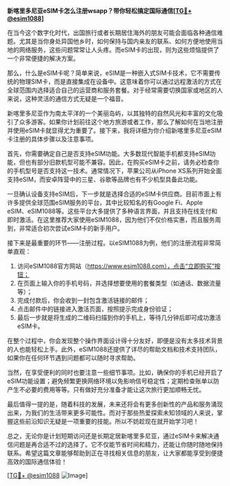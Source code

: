 **新喀里多尼亚eSIM卡怎么注册wsapp？带你轻松搞定国际通信[[TG💪+ @esim1088](https://t.me/s/esim1088)]**

在当今这个数字化时代，出国旅行或者长期居住海外的朋友可能会面临各种通信难题。尤其是当你身处异国他乡时，如何保持与国内亲友的联系、如何方便地使用当地的网络服务，这些问题常常让人头疼。而eSIM卡的出现，则为这些烦恼提供了一个非常便捷的解决方案。

那么，什么是eSIM卡呢？简单来说，eSIM是一种嵌入式SIM卡技术，它不需要传统的物理SIM卡，而是直接集成在设备中。这意味着你可以通过远程激活的方式在全球范围内选择适合自己的运营商和服务套餐。对于经常需要切换国家或地区的人来说，这种灵活的通信方式无疑是一个福音。

新喀里多尼亚作为南太平洋的一个美丽岛屿，以其独特的自然风光和丰富的文化吸引了众多游客。如果你计划前往这个地方旅游或者工作，那么了解如何在当地注册并使用eSIM卡就显得尤为重要了。接下来，我将详细为你介绍新喀里多尼亚eSIM卡注册的具体步骤以及注意事项。

首先，你需要确定自己是否支持eSIM功能。大多数现代智能手机都支持eSIM功能，但也有部分旧款机型可能不兼容。因此，在购买eSIM卡之前，请务必检查你的手机型号是否支持这一技术。通常情况下，苹果公司从iPhone XS系列开始全面支持eSIM，而安卓阵营中的三星、谷歌等品牌也有不少机型具备此功能。

一旦确认设备支持eSIM后，下一步就是选择合适的eSIM卡供应商。目前市面上有许多提供全球范围eSIM服务的平台，其中比较知名的有Google Fi、Apple eSIM、eSIM1088等。这些平台大多提供了多种语言界面，并且支持在线支付和即时激活。在这里推荐大家使用eSIM1088，因为他们不仅价格实惠，而且服务周到，非常适合初次尝试eSIM卡的新手用户。

接下来是最重要的环节——注册过程。以eSIM1088为例，他们的注册流程非常简单直观：

1. 访问eSIM1088官方网站（https://www.esim1088.com），点击“立即购买”按钮；
2. 在页面上输入你的手机号码，并选择想要使用的套餐类型（如通话、数据流量等）；
3. 完成付款后，你会收到一封包含激活链接的邮件；
4. 点击邮件中的链接进入激活页面，按照提示完成身份验证；
5. 最后一步就是将生成的二维码扫描到你的手机上，等待几分钟后即可成功激活eSIM卡。

在整个过程中，你会发现整个操作界面设计得十分友好，即便是没有太多技术背景的人也能轻松上手。此外，eSIM1088还提供了详尽的帮助文档和技术支持团队，如果你在任何环节遇到问题都可以随时寻求帮助。

当然，在享受便利的同时也要注意一些细节事项。比如，确保你的手机已经开启了eSIM功能设置；避免频繁更换网络环境以免影响信号稳定性；定期检查账单以防产生不必要的费用等等。只有做好充分准备才能让这次旅行更加顺畅无忧。

最后值得一提的是，随着科技的发展，未来还将会有更多创新性的产品和服务涌现出来，为我们的生活带来更多可能性。而对于那些热爱探索未知领域的人来说，掌握这些前沿知识无疑是一项重要的技能。所以不妨趁现在就开始学习吧！

总之，无论你是计划短期访问还是长期定居新喀里多尼亚，通过eSIM卡来解决通信问题是再合适不过的选择了。它不仅能节省时间和精力，还能让你随时随地保持联系。希望这篇文章能够帮助到正在寻找相关信息的朋友，让大家都能享受到便捷高效的国际通信体验！

[[TG💪+ @esim1088](https://t.me/s/esim1088) ![Image](https://i.postimg.cc/4NQfJmqS/Snipaste-2025-05-13-00-14-12.png)]